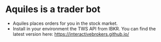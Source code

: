 # Aquiles is a trader bot

* Aquiles places orders for you in the stock market.
* Install in your environment the TWS API from IBKR. 
  You can find the latest version here: https://interactivebrokers.github.io/
